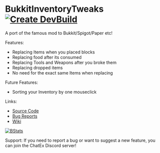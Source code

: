 # BukkitInventoryTweaks [![Create DevBuild](https://github.com/TheJeterLP/InventoryTweaks/actions/workflows/autobuild.yml/badge.svg?branch=dev)](https://github.com/TheJeterLP/BukkitInventoryTweaks/actions/workflows/autobuild.yml)

A port of the famous mod to Bukkit/Spigot/Paper etc!

Features:
- Replacing Items when you placed blocks
- Replacing food after its consumed
- Replacing Tools and Weapons after you broke them
- Replacing dropped items
- No need for the exact same Items when replacing

Future Features:
- Sorting your Inventory by one mouseclick


Links:
- [Source Code](https://github.com/TheJeterLP/BukkitInventoryTweaks)
- [Bug Reports](https://github.com/TheJeterLP/BukkitInventoryTweaks/issues)
- [Wiki](https://github.com/TheJeterLP/BukkitInventoryTweaks/wiki)

[![BStats](https://bstats.org/signatures/bukkit/BukkitInventoryTweaks.svg)](https://bstats.org/plugin/bukkit/BukkitInventoryTweaks/16495)

Support:
If you need to report a bug or want to suggest a new feature, you can join the ChatEx Discord server!
